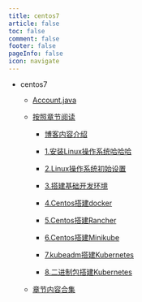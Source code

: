 ```yaml
---
title: centos7
article: false
toc: false
comment: false
footer: false
pageInfo: false
icon: navigate
---
```


- centos7

    - <a class="breadcrumb-link" href="Account.java">Account.java</a>


    - <a class="breadcrumb-link" href="shardings">按照章节阅读</a>

        - <a class="breadcrumb-link" href="shardings/centos7-chapter-0.博客内容介绍.html">博客内容介绍</a>

        - <a class="breadcrumb-link" href="shardings/centos7-chapter-1.安装Linux操作系统哈哈哈.html">1.安装Linux操作系统哈哈哈</a>

        - <a class="breadcrumb-link" href="shardings/centos7-chapter-2.Linux操作系统初始设置.html">2.Linux操作系统初始设置</a>

        - <a class="breadcrumb-link" href="shardings/centos7-chapter-3.搭建基础开发环境.html">3.搭建基础开发环境</a>

        - <a class="breadcrumb-link" href="shardings/centos7-chapter-4.Centos搭建docker.html">4.Centos搭建docker</a>

        - <a class="breadcrumb-link" href="shardings/centos7-chapter-5.Centos搭建Rancher.html">5.Centos搭建Rancher</a>

        - <a class="breadcrumb-link" href="shardings/centos7-chapter-6.Centos搭建Minikube.html">6.Centos搭建Minikube</a>

        - <a class="breadcrumb-link" href="shardings/centos7-chapter-7.kubeadm搭建Kubernetes.html">7.kubeadm搭建Kubernetes</a>

        - <a class="breadcrumb-link" href="shardings/centos7-chapter-8.二进制包搭建Kubernetes.html">8.二进制包搭建Kubernetes</a>

    - <a class="breadcrumb-link" href="centos7.html#intro">章节内容合集</a>
